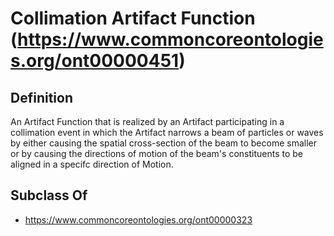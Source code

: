 # Collimation Artifact Function (https://www.commoncoreontologies.org/ont00000451)

## Definition
An Artifact Function that is realized by an Artifact participating in a collimation event in which the Artifact narrows a beam of particles or waves by either causing the spatial cross-section of the beam to become smaller or by causing the directions of motion of the beam's constituents to be aligned in a specifc direction of Motion.

## Subclass Of
- https://www.commoncoreontologies.org/ont00000323

